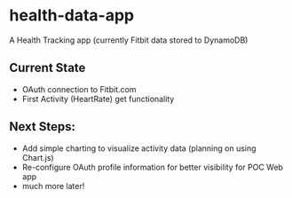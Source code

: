 # health-data-app
A Health Tracking app (currently Fitbit data stored to DynamoDB)

## Current State
- OAuth connection to Fitbit.com
- First Activity (HeartRate) get functionality

## Next Steps:
- Add simple charting to visualize activity data (planning on using Chart.js)
- Re-configure OAuth profile information for better visibility for POC Web app
- much more later!
